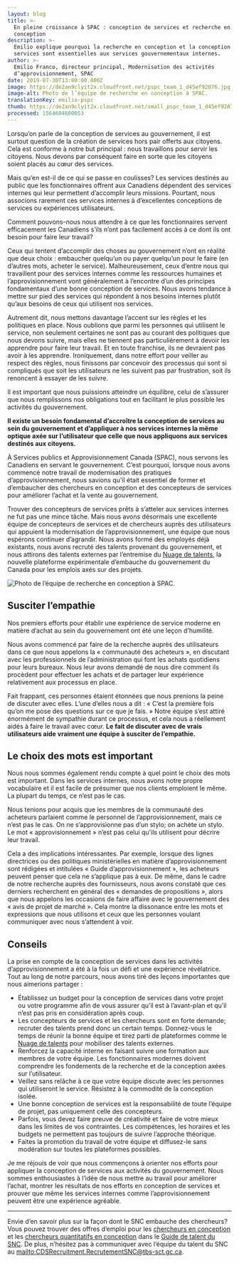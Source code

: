 ```yaml
---
layout: blog
title: >-
  En pleine croissance à SPAC : conception de services et recherche en
  conception
description: >-
  Emilio explique pourquoi la recherche en conception et la conception de
  services sont essentielles aux services gouvernementaux internes.
author: >-
  Emilio Franco, directeur principal, Modernisation des activités
  d’approvisionnement, SPAC
date: 2019-07-30T13:00:00.000Z
image: https://de2an9clyit2x.cloudfront.net/pspc_team_1_d45ef92076.jpg
image-alt: Photo de l’équipe de recherche en conception à SPAC.
translationKey: emilio-pspc
thumb: https://de2an9clyit2x.cloudfront.net/small_pspc_team_1_d45ef92076.jpg
processed: 1564604600053
---
```

Lorsqu’on parle de la conception de services au gouvernement, il est surtout question de la création de services hors pair offerts aux citoyens. Cela est conforme à notre but principal : nous travaillons pour servir les citoyens. Nous devons par conséquent faire en sorte que les citoyens soient placés au cœur des services.

Mais qu’en est-il de ce qui se passe en coulisses? Les services destinés au public que les fonctionnaires offrent aux Canadiens dépendent des services internes qui leur permettent d’accomplir leurs missions. Pourtant, nous associons rarement ces services internes à d’excellentes conceptions de services ou expériences utilisateurs.

Comment pouvons-nous nous attendre à ce que les fonctionnaires servent efficacement les Canadiens s’ils n’ont pas facilement accès à ce dont ils ont besoin pour faire leur travail?

Ceux qui tentent d’accomplir des choses au gouvernement n’ont en réalité que deux choix : embaucher quelqu’un ou payer quelqu’un pour le faire (en d’autres mots, acheter le service). Malheureusement, ceux d’entre nous qui travaillent pour des services internes comme les ressources humaines et l’approvisionnement vont généralement à l’encontre d’un des principes fondamentaux d’une bonne conception de services. Nous avons tendance à mettre sur pied des services qui répondent à nos besoins internes plutôt qu’aux besoins de ceux qui utilisent nos services.

Autrement dit, nous mettons davantage l’accent sur les règles et les politiques en place. Nous oublions que parmi les personnes qui utilisent le service, non seulement certaines ne sont pas au courant des politiques que nous devons suivre, mais elles ne tiennent pas particulièrement à devoir les apprendre pour faire leur travail. Et en toute franchise, ils ne devraient pas avoir à les apprendre. Ironiquement, dans notre effort pour veiller au respect des règles, nous finissons par concevoir des processus qui sont si compliqués que soit les utilisateurs ne les suivent pas par frustration, soit ils renoncent à essayer de les suivre.

Il est important que nous puissions atteindre un équilibre, celui de s’assurer que nous remplissons nos obligations tout en facilitant le plus possible les activités du gouvernement.

**Il existe un besoin fondamental d’accroître la conception de services au sein du gouvernement et d’appliquer à nos services internes la même optique axée sur l’utilisateur que celle que nous appliquons aux services destinés aux citoyens.**

À Services publics et Approvisionnement Canada (SPAC), nous servons les Canadiens en servant le gouvernement. C’est pourquoi, lorsque nous avons commencé notre travail de modernisation des pratiques d’approvisionnement, nous savions qu’il était essentiel de former et d’embaucher des chercheurs en conception et des concepteurs de services pour améliorer l’achat et la vente au gouvernement.

Trouver des concepteurs de services prêts à s’atteler aux services internes ne fut pas une mince tâche. Mais nous avons désormais une excellente équipe de concepteurs de services et de chercheurs auprès des utilisateurs qui appuient la modernisation de l’approvisionnement, une équipe que nous espérons continuer d’agrandir. Nous avons formé des employés déjà existants, nous avons recruté des talents provenant du gouvernement, et nous attirons des talents externes par l’entremise du [Nuage de talents](https://talent.canada.ca/fr), la nouvelle plateforme expérimentale d’embauche du gouvernement du Canada pour les emplois axés sur des projets.

![Photo de l’équipe de recherche en conception à SPAC.](https://de2an9clyit2x.cloudfront.net/pspc_team_2_19f5e7b2f2.jpg)

## Susciter l’empathie

Nos premiers efforts pour établir une expérience de service moderne en matière d’achat au sein du gouvernement ont été une leçon d’humilité.

Nous avons commencé par faire de la recherche auprès des utilisateurs dans ce que nous appelons la « communauté des acheteurs », en discutant avec les professionnels de l’administration qui font les achats quotidiens pour leurs bureaux. Nous leur avons demandé de nous dire comment ils procèdent pour effectuer les achats et de partager leur expérience relativement aux processus en place.

Fait frappant, ces personnes étaient étonnées que nous prenions la peine de discuter avec elles. L’une d’elles nous a dit : « C’est la première fois qu’on me pose des questions sur ce que je fais. » Notre équipe s’est attiré énormément de sympathie durant ce processus, et cela nous a réellement aidés à faire le travail avec cœur. **Le fait de discuter avec de vrais utilisateurs aide vraiment une équipe à susciter de l’empathie.**

## Le choix des mots est important

Nous nous sommes également rendu compte à quel point le choix des mots est important. Dans les services internes, nous avons notre propre vocabulaire et il est facile de présumer que nos clients emploient le même. La plupart du temps, ce n’est pas le cas.

Nous tenions pour acquis que les membres de la communauté des acheteurs parlaient comme le personnel de l’approvisionnement, mais ce n’est pas le cas. On ne s’approvisionne pas d’un stylo; on achète un stylo. Le mot « approvisionnement » n’est pas celui qu’ils utilisent pour décrire leur travail.

Cela a des implications intéressantes. Par exemple, lorsque des lignes directrices ou des politiques ministérielles en matière d’approvisionnement sont rédigées et intitulées « Guide d’approvisionnement », les acheteurs peuvent penser que cela ne s’applique pas à eux. De même, dans le cadre de notre recherche auprès des fournisseurs, nous avons constaté que ces derniers recherchent en général des « demandes de propositions », alors que nous appelons les occasions de faire affaire avec le gouvernement des « avis de projet de marché ». Cela montre la dissonance entre les mots et expressions que nous utilisons et ceux que les personnes voulant communiquer avec nous s’attendent à voir.

## Conseils

La prise en compte de la conception de services dans les activités d’approvisionnement a été à la fois un défi et une expérience révélatrice. Tout au long de notre parcours, nous avons tiré des leçons importantes que nous aimerions partager :

* Établissez un budget pour la conception de services dans votre projet ou votre programme afin de vous assurer qu’il est à l’avant-plan et qu’il n’est pas pris en considération après coup.
* Les concepteurs de services et les chercheurs sont en forte demande; recruter des talents prend donc un certain temps. Donnez-vous le temps de réunir la bonne équipe et tirez parti de plateformes comme le [Nuage de talents](https://talent.canada.ca/fr) pour mobiliser des talents externes.
* Renforcez la capacité interne en faisant suivre une formation aux membres de votre équipe. Les fonctionnaires modernes doivent comprendre les fondements de la recherche et de la conception axées sur l’utilisateur.
* Veillez sans relâche à ce que votre équipe discute avec les personnes qui utiliseront le service. Résistez à la commodité de la conception isolée.
* Une bonne conception de services est la responsabilité de toute l’équipe de projet, pas uniquement celle des concepteurs.
* Parfois, vous devez faire preuve de créativité et faire de votre mieux dans les limites de vos contraintes. Les compétences, les horaires et les budgets ne permettent pas toujours de suivre l’approche théorique.
* Faites la promotion du travail de votre équipe et diffusez-le sans modération sur toutes les plateformes possibles.

Je me réjouis de voir que nous commençons à orienter nos efforts pour appliquer la conception de services aux activités du gouvernement. Nous sommes enthousiastes à l’idée de nous mettre au travail pour améliorer l’achat, montrer les résultats de nos efforts en conception de services et prouver que même les services internes comme l’approvisionnement peuvent être une expérience agréable.

- - -

Envie d’en savoir plus sur la façon dont le SNC embauche des chercheurs? Vous pouvez trouver des offres d’emploi pour les [chercheurs en conception](https://cds-snc.github.io/talent/chercheur-en-conception/) et les [chercheurs quantitatifs en conception](https://cds-snc.github.io/talent/chercheur-quantitatif-en-conception/) dans le [Guide de talent du SNC](https://cds-snc.github.io/talent/accueil/). De plus, n’hésitez pas à communiquer avec l’équipe du talent du SNC au <mailto:CDSRecruitment.RecrutementSNC@tbs-sct.gc.ca>.

